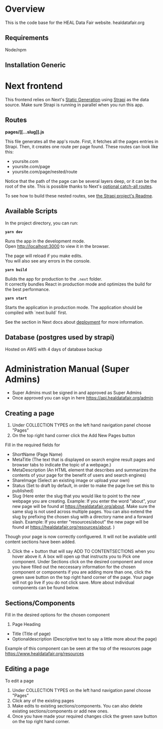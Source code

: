 
# Overview

This is the code base for the HEAL Data Fair website. healdatafair.org

## Requirements

Node/npm

## Installation Generic


# Next frontend

This frontend relies on Next's [Static Generation](https://nextjs.org/docs/basic-features/pages) using [Strapi](https://strapi.io/) as the data source. Make sure Strapi is running in parallel when you run this app.

## Routes

**pages/[[...slug]].js**

This file generates all the app's route. First, it fetches all the pages entries in Strapi. Then, it creates one route per page found. These routes can look like this:

- yoursite.com
- yoursite.com/page
- yoursite.com/page/nested/route

Notice that the path of the page can be several layers deep, or it can be the root of the site. This is possible thanks to Next's [optional catch-all routes](https://nextjs.org/docs/routing/dynamic-routes#optional-catch-all-routes).

To see how to build these nested routes, see [the Strapi project's Readme](../backend/README.md).

## Available Scripts

In the project directory, you can run:

**`yarn dev`**

Runs the app in the development mode.  
Open [http://localhost:3000](http://localhost:3000) to view it in the browser.

The page will reload if you make edits.  
You will also see any errors in the console.

**`yarn build`**

Builds the app for production to the `.next` folder.<br>
It correctly bundles React in production mode and optimizes the build for the best performance.

**`yarn start`**

Starts the application in production mode.
The application should be compiled with \`next build\` first.

See the section in Next docs about [deployment](https://nextjs.org/docs/deployment) for more
information.

## Database (postgres used by strapi)

Hosted on AWS with 4 days of database backup

# Administration Manual (Super Admins)
* Super Admins must be signed in and approved as Super Admins
* Once approved you can sign in here https://api.healdatafair.org/admin

## Creating a page

1. Under COLLECTION TYPES on the left hand navigation panel choose "Pages"
2. On the top right hand corner click the Add New Pages button

Fill in the required fields for 
* ShortName (Page Name)
* MetaTitle (The text that is displayed on search engine result pages and browser tabs to indicate the topic of a webpage.)
* MetaDescription (An HTML element that describes and summarizes the contents of your page for the benefit of users and search engines)
* ShareImage (Select an existing image or upload your own)
* Status (Set to draft by default, in order to make the page live set this to published)
* Slug (Here enter the slug that you would like to point to the new webpage you are creating. Example: If you enter the word "about", your new page will be found at https://healdatafair.org/about. Make sure the same slug is not used across multiple pages. You can also extend the slug by prefixing the chosen slug with a directory name and a forward slash. Example: If you enter "resources/about" the new page will be found at https://healdatafair.org/resources/about. )

Though your page is now correctly configuered. It will not be avaliable until content sections have been added.

3. Click the + button that will say ADD TO CONTENTSECTIONS when you hover above it.
A box will open up that instructs you to Pick one component.
Under Sections click on the desired component and once you have filled out the neccessary information for the chosen component or components if you are adding more than one, click the green save button on the top right hand corner of the page. Your page will not go live if you do not click save.
More about individual components can be found below.

## Sections/Components
Fill in the desired options for the chosen component

1. Page Heading 
* Title (Title of page)
* Optionaldescription (Descriptive text to say a little more about the page)

Example of this component can be seen at the top of the resources page https://www.healdatafair.org/resources

## Editing a page

To edit a page 

1. Under COLLECTION TYPES on the left hand navigation panel choose "Pages"
2. Click any of the existing pages
3. Make edits to existing sections/components. You can also delete existing sections/components or add new ones. 
4. Once you have made your required changes click the green save button on the top right hand corner. 


